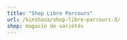```yaml
---
title: "Shop Libre Parcours"
url: /kinshasa/shop-libre-parcours-3/
shop: magasin de variétés
---
```

